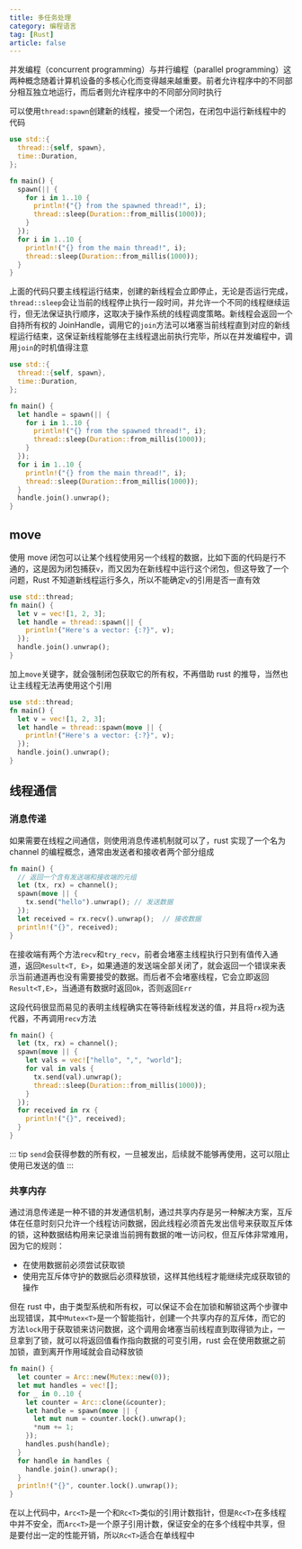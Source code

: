 ```yaml
---
title: 多任务处理
category: 编程语言
tag: [Rust]
article: false
---
```


并发编程（concurrent programming）与并行编程（parallel programming）这两种概念随着计算机设备的多核心化而变得越来越重要。前者允许程序中的不同部分相互独立地运行，而后者则允许程序中的不同部分同时执行

可以使用`thread:spawn`创建新的线程，接受一个闭包，在闭包中运行新线程中的代码

```rust
use std::{
  thread::{self, spawn},
  time::Duration,
};

fn main() {
  spawn(|| {
    for i in 1..10 {
      println!("{} from the spawned thread!", i);
      thread::sleep(Duration::from_millis(1000));
    }
  });
  for i in 1..10 {
    println!("{} from the main thread!", i);
    thread::sleep(Duration::from_millis(1000));
  }
}
```

上面的代码只要主线程运行结束，创建的新线程会立即停止，无论是否运行完成，`thread::sleep`会让当前的线程停止执行一段时间，并允许一个不同的线程继续运行，但无法保证执行顺序，这取决于操作系统的线程调度策略。新线程会返回一个自持所有权的 JoinHandle，调用它的`join`方法可以堵塞当前线程直到对应的新线程运行结束，这保证新线程能够在主线程退出前执行完毕，所以在并发编程中，调用`join`的时机值得注意

```rust
use std::{
  thread::{self, spawn},
  time::Duration,
};

fn main() {
  let handle = spawn(|| {
    for i in 1..10 {
      println!("{} from the spawned thread!", i);
      thread::sleep(Duration::from_millis(1000));
    }
  });
  for i in 1..10 {
    println!("{} from the main thread!", i);
    thread::sleep(Duration::from_millis(1000));
  }
  handle.join().unwrap();
}
```

## move

使用 move 闭包可以让某个线程使用另一个线程的数据，比如下面的代码是行不通的，这是因为闭包捕获`v`，而又因为在新线程中运行这个闭包，但这导致了一个问题，Rust 不知道新线程运行多久，所以不能确定`v`的引用是否一直有效

```rust
use std::thread;
fn main() {
  let v = vec![1, 2, 3];
  let handle = thread::spawn(|| {
    println!("Here's a vector: {:?}", v);
  });
  handle.join().unwrap();
}
```

加上`move`关键字，就会强制闭包获取它的所有权，不再借助 rust 的推导，当然也让主线程无法再使用这个引用

```rust
use std::thread;
fn main() {
  let v = vec![1, 2, 3];
  let handle = thread::spawn(move || {
    println!("Here's a vector: {:?}", v);
  });
  handle.join().unwrap();
}
```

## 线程通信

### 消息传递

如果需要在线程之间通信，则使用消息传递机制就可以了，rust 实现了一个名为 channel 的编程概念，通常由发送者和接收者两个部分组成

```rust
fn main() {
  // 返回一个含有发送端和接收端的元组
  let (tx, rx) = channel();
  spawn(move || {
    tx.send("hello").unwrap(); // 发送数据
  });
  let received = rx.recv().unwrap();  // 接收数据
  println!("{}", received);
}
```

在接收端有两个方法`recv`和`try_recv`，前者会堵塞主线程执行只到有值传入通道，返回`Result<T, E>`，如果通道的发送端全部关闭了，就会返回一个错误来表示当前通道再也没有需要接受的数据。而后者不会堵塞线程，它会立即返回`Result<T,E>`，当通道有数据时返回`Ok`，否则返回`Err`

这段代码很显而易见的表明主线程确实在等待新线程发送的值，并且将`rx`视为迭代器，不再调用`recv`方法

```rust
fn main() {
  let (tx, rx) = channel();
  spawn(move || {
    let vals = vec!["hello", ",", "world"];
    for val in vals {
      tx.send(val).unwrap();
      thread::sleep(Duration::from_millis(1000));
    }
  });
  for received in rx {
    println!("{}", received);
  }
}
```

::: tip
`send`会获得参数的所有权，一旦被发出，后续就不能够再使用，这可以阻止使用已发送的值
:::

### 共享内存

通过消息传递是一种不错的并发通信机制，通过共享内存是另一种解决方案，互斥体在任意时刻只允许一个线程访问数据，因此线程必须首先发出信号来获取互斥体的锁，这种数据结构用来记录谁当前拥有数据的唯一访问权，但互斥体非常难用，因为它的规则：

+ 在使用数据前必须尝试获取锁
+ 使用完互斥体守护的数据后必须释放锁，这样其他线程才能继续完成获取锁的操作

但在 rust 中，由于类型系统和所有权，可以保证不会在加锁和解锁这两个步骤中出现错误，其中`Mutex<T>`是一个智能指针，创建一个共享内存的互斥体，而它的方法`lock`用于获取锁来访问数据，这个调用会堵塞当前线程直到取得锁为止，一旦拿到了锁，就可以将返回值看作指向数据的可变引用，rust 会在使用数据之前加锁，直到离开作用域就会自动释放锁

```rust
fn main() {
  let counter = Arc::new(Mutex::new(0));
  let mut handles = vec![];
  for _ in 0..10 {
    let counter = Arc::clone(&counter);
    let handle = spawn(move || {
      let mut num = counter.lock().unwrap();
      *num += 1;
    });
    handles.push(handle);
  }
  for handle in handles {
    handle.join().unwrap();
  }
  println!("{}", counter.lock().unwrap());
}
```

在以上代码中，`Arc<T>`是一个和`Rc<T>`类似的引用计数指针，但是`Rc<T>`在多线程中并不安全，而`Arc<T>`是一个原子引用计数，保证安全的在多个线程中共享，但是要付出一定的性能开销，所以`Rc<T>`适合在单线程中
